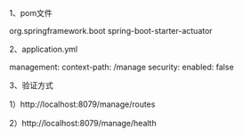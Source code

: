 1、pom文件


<dependency>
<groupId>org.springframework.boot</groupId>
<artifactId>spring-boot-starter-actuator</artifactId>
</dependency>

2、application.yml

management:
context-path: /manage
security:
enabled: false

3、验证方式

1）http://localhost:8079/manage/routes

2）http://localhost:8079/manage/health